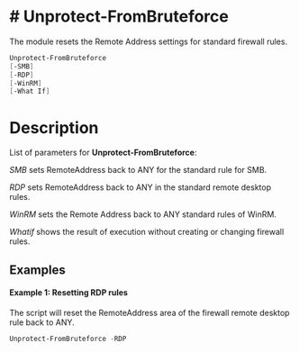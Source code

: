# # Unprotect-FromBruteforce

The module resets the Remote Address settings for standard firewall rules.

``` Powershell
Unprotect-FromBruteforce 
[-SMB]
[-RDP]
[-WinRM]
[-What If]
```

# Description

List of parameters for **Unprotect-FromBruteforce**:

_SMB_ sets RemoteAddress back to ANY for the standard rule for SMB.

_RDP_ sets RemoteAddress back to ANY in the standard remote desktop rules.

_WinRM_ sets the Remote Address back to ANY standard rules of WinRM.

_Whatif_ shows the result of execution without creating or changing firewall rules.

## Examples

#### Example 1: Resetting RDP rules
The script will reset the RemoteAddress area of the firewall remote desktop rule back to ANY.

``` Powershell
Unprotect-FromBruteforce -RDP
````
